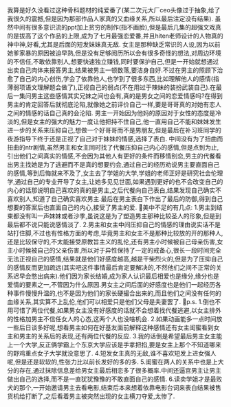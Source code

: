 我算是好久没看过这种骨科题材的纯爱番了(某二次元大厂ceo头像过于抽象,给了我很久的震撼,但是因为那部作品人家真的又血缘关系,所以最后注定没有结果).
虽然中间有很多意识流的ppt加上贫穷的制作(指不画脸),但是最后几集的超强文戏真的是拔高了这个作品的上限,成为了七月最强恋爱番,并且hiten老师设计的人物真的神中神,好看,尤其是后面的短发妹妹真无敌.
女主是那种缺乏常识的人设,因为以前她爹家暴的原因被迫早熟,但是没有足够阅历所以会有很多奇怪的想法,对周边环境的不信任,不敢依靠别人,想要快速独立赚钱,同时要保护自己,但是一开始就想通过出卖自己肉体来报答男主,结果被男主一顿数落,要洁身自好.不过在男主的照顾下治愈了自己的内心创伤,学会了依靠他人,也学到了很多东西,比如理解他人的感情(指薄弱项语文理解题会做了),正视自己的弱点(不在用过于辣妹的装扮武装自己).在最后一集问男主这些感情其实兄妹之间也会有,真的是男女之间的恋爱情感吗?在得到男主的肯定回答后就彻底沦陷,就像她之前评价自己一样,要是哥哥真的对她有恋人之间的情感的话自己真的会沦陷.
男主一开始因为他妈的原因对于女性的态度是冷淡的,但是女主的强大的魅力一度让他把持不住自己,他一直用自己不能和妹妹发生进一步的关系来压抑自己,想做一个好哥哥而不是男朋友,但是最后在补习班同学的夜游指导下终于还是正视了自己对于妹妹的情感,选择了表白.
中间没有为了扭曲而扭曲的ntr剧情,虽然男主和女主同时找了代餐压抑自己内心的感情,但是点到为止,引出他们之间真实的情感,不会因为其他人有更好的条件而移情别恋,男主的代餐看出男主找她是为了逃避而不是真的想要约会,通过自己的经历劝说男主要直面自己的感情,等到后悔就来不及了,女主去了学姐的大学,学姐的老师正好是研究社会伦理学,通过自己的专业开导了女主,让她多见见世面,如果遇到更好的也不会改变自己的内心的话那说明自己喜欢的真的是男主,之后代餐向自己表白,结果发现自己确实不喜欢别人,知道了自己确实喜欢男主.最后在男主表白下作出了最后的防御,得到自己想要的答案后也直面自己的内心,接受了男主的爱.
🔶美中不足的有几点:
1.男主到结束都没有叫一声妹妹或者沙季,虽说这是为了塑造男主那种比较圣人的形象,但是到最后都不说只能说感情淡了.
2.男主和女主中间压抑自己的情感的理由说实话不是站打住脚,不过也有性格方面的考虑,毕竟男主和女主不是那种比较放的开的那种人,还是比较保守的,不太能接受原教旨主义的乱伦,还有男主小时候被自己母亲伤害,女主小时候被自己的父亲伤害,所以对于异性保持了一定的戒备心,很长一段时间完全无法正视自己的感情,结果就是他们好感度越高,越是干柴烈火的,但是为了压抑自己的感情反而更加疏远(其实吧这件事情最后肯定要解决的,不然他们之间不正常的关系迟早会憋出病来).他们因为家长结婚,成为家人认识最后相爱也是缘分,缘分也是爱情的要素之一,不管因为什么原因.男女主之间后面的好感度也是他们一起经历各种事件慢慢升温的,也不是因为他们的家长硬撮合出来的,而且他们之间没有任何的血缘关系,其实算不上乱伦,他们可以相爱只是他们父母是夫妻罢了.
🔶p.s.
1.倒也不用可惜了两位代餐,如果男女主没有好感度的话就不会想着找代餐逃避,以女主排外的性格加男主不信任女人的心态,这两个人也没啥机会.
2.如果动画能多一点时间放一些后日谈多好呢,想看男主如何在好基友面前解释这种感情还有女主闺蜜看到女主和男主的关系后的表现,还有两位代餐的反应.
3.我的话倒是希望最后男主女主能上一个大学,反正俩学霸上个东京大学应该是手拿把掐,要是女主上那个不知道哪来的野鸡重点女子大学就没意思了.
4.短发女主真的无敌,谁不喜欢短发上进女强人呢,但是还是软软的,性张力比以前长发好的多的多.
5.闺蜜在两人的关系中也是上大分的存在,通过抹除信息差给男女主最后相恋多了很多概率.中间还逼宫男主让男主做出自己的选择,而不是一直犹犹豫豫的不敢直面自己的感情.
6.读卖学姐才是最败犬的那个,一开始邀请男主去看电影,结束后本来想着依靠电影台词来表白结果被售货机给打断了,之后看着男主被突然出现的女主横刀夺爱,太惨了.